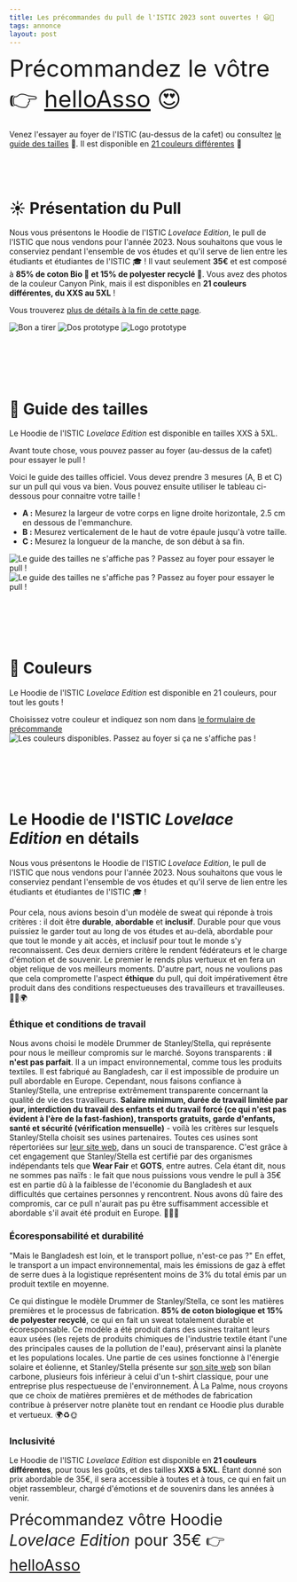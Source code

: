 ```yaml
---
title: Les précommandes du pull de l'ISTIC 2023 sont ouvertes ! 😃👕
tags: annonce
layout: post
---
```


<span style="font-size: 3em;">Précommandez le vôtre 👉 [helloAsso](https://www.helloasso.com/associations/palme/paiements/precommande-pull-de-l-istic) 😍</span>

Venez l'essayer au foyer de l'ISTIC (au-dessus de la cafet) ou consultez [le guide des tailles](#tailles-et-couleurs) 👚.
Il est disponible en [21 couleurs différentes](#couleurs) 🌈
<br><br><br><br>

# ☀️ Présentation du Pull

Nous vous présentons le Hoodie de l'ISTIC *Lovelace Edition*, le pull de l'ISTIC que nous vendons pour l'année 2023. Nous souhaitons que vous le conserviez pendant l'ensemble de vos études et qu'il serve de lien entre les étudiants et étudiantes de l'ISTIC 🎓 ! Il vaut seulement **35€** et est composé à **85% de coton Bio 🌱 et 15% de polyester recyclé 👕**. Vous avez des photos de la couleur Canyon Pink, mais il est disponibles en **21 couleurs différentes, du XXS au 5XL** !

Vous trouverez [plus de détails à la fin de cette page](#le-hoodie-de-listic-lovelace-edition-en-détails).

![Bon a tirer](/assets/img/BAT.png)
![Dos prototype](/assets/img/pull%20dos.jpg)
![Logo prototype](/assets/img/pull%20logo.jpg)

<br><br><br><br>

# 👚 Guide des tailles

Le Hoodie de l'ISTIC _Lovelace Edition_ est disponible en tailles XXS à 5XL.

Avant toute chose, vous pouvez passer au foyer (au-dessus de la cafet) pour essayer le pull !

Voici le guide des tailles officiel. Vous devez prendre 3 mesures (A, B et C) sur un pull qui vous va bien. Vous pouvez ensuite utiliser le tableau ci-dessous pour connaitre votre taille !

- **A :** Mesurez la largeur de votre corps en ligne droite horizontale, 2.5 cm en dessous de l'emmanchure.
- **B :** Mesurez verticalement de le haut de votre épaule jusqu'à votre taille.
- **C :** Mesurez la longueur de la manche, de son début à sa fin.

![Le guide des tailles ne s'affiche pas ? Passez au foyer pour essayer le pull !](/assets/img/guide-des-tailles.png)
![Le guide des tailles ne s'affiche pas ? Passez au foyer pour essayer le pull !](/assets/img/guide-des-tailles-zoom.png)

<br><br><br><br>

# 🌈 Couleurs

Le Hoodie de l'ISTIC *Lovelace Edition* est disponible en 21 couleurs, pour tout les gouts !

Choisissez votre couleur et indiquez son nom dans [le formulaire de précommande](https://www.helloasso.com/associations/palme/paiements/precommande-pull-de-l-istic)
![Les couleurs disponibles. Passez au foyer si ça ne s'affiche pas !](/assets/img/couleurs.png)

<br><br><br><br>

# Le Hoodie de l'ISTIC *Lovelace Edition* en détails
Nous vous présentons le Hoodie de l'ISTIC *Lovelace Edition*, le pull de l'ISTIC que nous vendons pour l'année 2023. Nous souhaitons que vous le conserviez pendant l'ensemble de vos études et qu'il serve de lien entre les étudiants et étudiantes de l'ISTIC 🎓 !

Pour cela, nous avions besoin d'un modèle de sweat qui réponde à trois critères : il doit être **durable**, **abordable** et **inclusif**. Durable pour que vous puissiez le garder tout au long de vos études et au-delà, abordable pour que tout le monde y ait accès, et inclusif pour tout le monde s'y reconnaissent. Ces deux derniers critère le rendent fédérateurs et le charge d'émotion et de souvenir. Le premier le rends plus vertueux et en fera un objet relique de vos meilleurs moments. D'autre part, nous ne voulions pas que cela compromette l'aspect **éthique** du pull, qui doit impérativement être produit dans des conditions respectueuses des travailleurs et travailleuses. 👕🌱🌍

### Éthique et conditions de travail

Nous avons choisi le modèle Drummer de Stanley/Stella, qui représente pour nous le meilleur compromis sur le marché. Soyons transparents : **il n'est pas parfait**. Il a un impact environnemental, comme tous les produits textiles. Il est fabriqué au Bangladesh, car il est impossible de produire un pull abordable en Europe.
Cependant, nous faisons confiance à Stanley/Stella, une entreprise extrêmement transparente concernant la qualité de vie des travailleurs. **Salaire minimum, durée de travail limitée par jour, interdiction du travail des enfants et du travail forcé (ce qui n'est pas évident à l'ère de la fast-fashion), transports gratuits, garde d'enfants, santé et sécurité (vérification mensuelle)** - voilà les critères sur lesquels Stanley/Stella choisit ses usines partenaires. Toutes ces usines sont répertoriées sur [leur site web](https://www.stanleystella.com/fr-be/), dans un souci de transparence. C'est grâce à cet engagement que Stanley/Stella est certifié par des organismes indépendants tels que **Wear Fair** et **GOTS**, entre autres. Cela étant dit, nous ne sommes pas naïfs : le fait que nous puissions vous vendre le pull à 35€ est en partie dû à la faiblesse de l'économie du Bangladesh et aux difficultés que certaines personnes y rencontrent. Nous avons dû faire des compromis, car ce pull n'aurait pas pu être suffisamment accessible et abordable s'il avait été produit en Europe. 💼🤝🌱

### Écoresponsabilité et durabilité

"Mais le Bangladesh est loin, et le transport pollue, n'est-ce pas ?" En effet, le transport a un impact environnemental, mais les émissions de gaz à effet de serre dues à la logistique représentent moins de 3% du total émis par un produit textile en moyenne.

Ce qui distingue le modèle Drummer de Stanley/Stella, ce sont les matières premières et le processus de fabrication. **85% de coton biologique et 15% de polyester recyclé**, ce qui en fait un sweat totalement durable et écoresponsable. Ce modèle a été produit dans des usines traitant leurs eaux usées (les rejets de produits chimiques de l'industrie textile étant l'une des principales causes de la pollution de l'eau), préservant ainsi la planète et les populations locales. Une partie de ces usines fonctionne à l'énergie solaire et éolienne, et Stanley/Stella présente sur [son site web](https://www.stanleystella.com/fr-be/) son bilan carbone, plusieurs fois inférieur à celui d'un t-shirt classique, pour une entreprise plus respectueuse de l'environnement. À La Palme, nous croyons que ce choix de matières premières et de méthodes de fabrication contribue à préserver notre planète tout en rendant ce Hoodie plus durable et vertueux. 🌍♻️🌞

### Inclusivité

Le Hoodie de l'ISTIC _Lovelace Edition_ est disponible en **21 couleurs différentes**, pour tous les goûts, et des tailles **XXS à 5XL**. Étant donné son prix abordable de 35€, il sera accessible à toutes et à tous, ce qui en fait un objet rassembleur, chargé d'émotions et de souvenirs dans les années à venir.

<span style="font-size: 2em;">Précommandez vôtre Hoodie _Lovelace Edition_ pour 35€ 👉 [helloAsso](https://www.helloasso.com/associations/palme/paiements/precommande-pull-de-l-istic)</span>